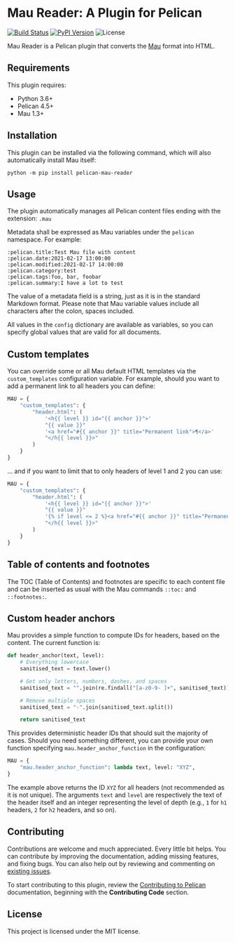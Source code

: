 # Mau Reader: A Plugin for Pelican

[![Build Status](https://img.shields.io/github/workflow/status/pelican-plugins/mau-reader/build)](https://github.com/pelican-plugins/mau-reader/actions)
[![PyPI Version](https://img.shields.io/pypi/v/pelican-mau-reader)](https://pypi.org/project/pelican-mau-reader/)
![License](https://img.shields.io/pypi/l/pelican-mau-reader?color=blue)

Mau Reader is a Pelican plugin that converts the [Mau](https://github.com/Project-Mau/mau) format into HTML.

## Requirements

This plugin requires:

* Python 3.6+
* Pelican 4.5+
* Mau 1.3+

## Installation

This plugin can be installed via the following command, which will also automatically install Mau itself:

    python -m pip install pelican-mau-reader

## Usage

The plugin automatically manages all Pelican content files ending with the extension: `.mau`

Metadata shall be expressed as Mau variables under the `pelican` namespace. For example:

```
:pelican.title:Test Mau file with content
:pelican.date:2021-02-17 13:00:00
:pelican.modified:2021-02-17 14:00:00
:pelican.category:test
:pelican.tags:foo, bar, foobar
:pelican.summary:I have a lot to test
```

The value of a metadata field is a string, just as it is in the standard Markdown format. Please note that Mau variable values include all characters after the colon, spaces included.

All values in the `config` dictionary are available as variables, so you can specify global values that are valid for all documents.

## Custom templates

You can override some or all Mau default HTML templates via the `custom_templates` configuration variable. For example, should you want to add a permanent link to all headers you can define:

``` python
MAU = {
    "custom_templates": {
        "header.html": (
            '<h{{ level }} id="{{ anchor }}">'
            "{{ value }}"
            '<a href="#{{ anchor }}" title="Permanent link">¶</a>'
            "</h{{ level }}>"
        )
    }
}
```

… and if you want to limit that to only headers of level 1 and 2 you can use:

``` python
MAU = {
    "custom_templates": {
        "header.html": (
            '<h{{ level }} id="{{ anchor }}">'
            "{{ value }}"
            '{% if level <= 2 %}<a href="#{{ anchor }}" title="Permanent link">¶</a>{% endif %}'
            "</h{{ level }}>"
        )
    }
}
```

## Table of contents and footnotes

The TOC (Table of Contents) and footnotes are specific to each content file and can be inserted as usual with the Mau commands `::toc:` and `::footnotes:`.

## Custom header anchors

Mau provides a simple function to compute IDs for headers, based on the content. The current function is:

``` python
def header_anchor(text, level):
    # Everything lowercase
    sanitised_text = text.lower()

    # Get only letters, numbers, dashes, and spaces
    sanitised_text = "".join(re.findall("[a-z0-9- ]+", sanitised_text))

    # Remove multiple spaces
    sanitised_text = "-".join(sanitised_text.split())

    return sanitised_text
```

This provides deterministic header IDs that should suit the majority of cases. Should you need something different, you can provide your own function specifying `mau.header_anchor_function` in the configuration:

``` python
MAU = {
    "mau.header_anchor_function": lambda text, level: "XYZ",
}
```

The example above returns the ID `XYZ` for all headers (not recommended as it is not unique). The arguments `text` and `level` are respectively the text of the header itself and an integer representing the level of depth (e.g., `1` for `h1` headers, `2` for `h2` headers, and so on).

## Contributing

Contributions are welcome and much appreciated. Every little bit helps. You can contribute by improving the documentation, adding missing features, and fixing bugs. You can also help out by reviewing and commenting on [existing issues][].

To start contributing to this plugin, review the [Contributing to Pelican][] documentation, beginning with the **Contributing Code** section.

[existing issues]: https://github.com/pelican-plugins/mau-reader/issues
[Contributing to Pelican]: https://docs.getpelican.com/en/latest/contribute.html

## License

This project is licensed under the MIT license.
